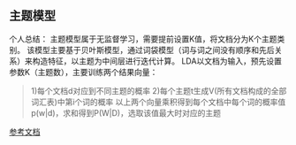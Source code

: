 ## 主题模型
个人总结：
  主题模型属于无监督学习，需要提前设置K值，将文档分为K个主题类别。
  该模型主要基于贝叶斯模型，通过词袋模型（词与词之间没有顺序和先后关系）来构造特征，以主题为中间层进行迭代计算。
  LDA以文档为输入，预先设置参数K（主题数），主要训练两个结果向量：
  > 1)每个文档d对应到不同主题的概率
  > 2)每个主题t生成V(所有文档构成的全部词汇表)中第i个词的概率
  以上两个向量乘积得到每个文档中每个词的概率值p(w|d)，求和得到P(W|D)，选取该值最大时对应的主题
  
  [参考文档](https://blog.csdn.net/qq_39422642/article/details/78730662)

